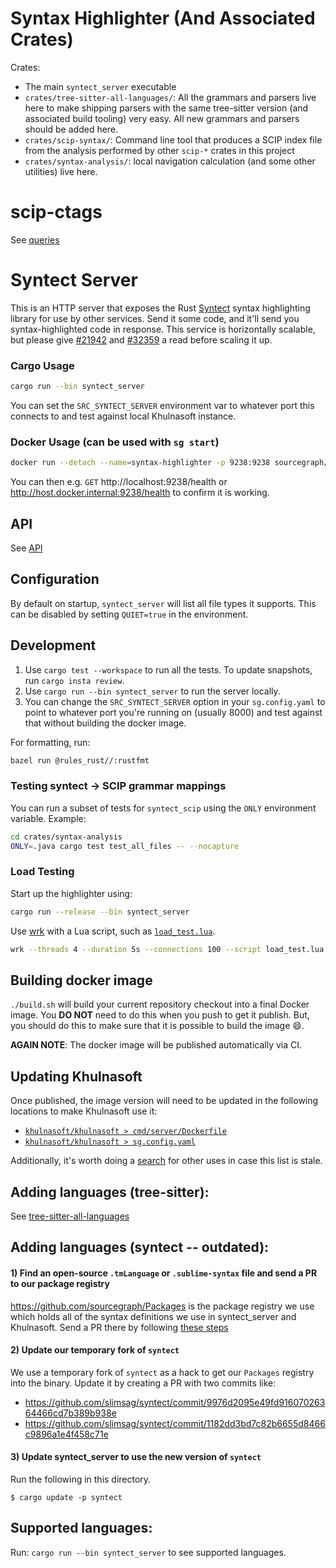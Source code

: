 # Syntax Highlighter (And Associated Crates)

Crates:

- The main `syntect_server` executable
- `crates/tree-sitter-all-languages/`: All the grammars and parsers live here to make shipping parsers with the same tree-sitter version (and associated build tooling) very easy. All new grammars and parsers should be added here.
- `crates/scip-syntax/`: Command line tool that produces a SCIP index file from the analysis performed by other `scip-*` crates in this project
- `crates/syntax-analysis/`: local navigation calculation (and some other utilities) live here.

# scip-ctags

See [queries](./docs/queries.md)

# Syntect Server

This is an HTTP server that exposes the Rust [Syntect](https://github.com/trishume/syntect) syntax highlighting library for use by other services. Send it some code, and it'll send you syntax-highlighted code in response. This service is horizontally scalable, but please give [#21942](https://github.com/khulnasoft/khulnasoft/issues/21942) and [#32359](https://github.com/khulnasoft/khulnasoft/pull/32359#issuecomment-1063310638) a read before scaling it up.

### Cargo Usage

```bash
cargo run --bin syntect_server
```

You can set the `SRC_SYNTECT_SERVER` environment var to whatever port this
connects to and test against local Khulnasoft instance.

### Docker Usage (can be used with `sg start`)

```bash
docker run --detach --name=syntax-highlighter -p 9238:9238 sourcegraph/syntax-highlighter
```

You can then e.g. `GET` http://localhost:9238/health or http://host.docker.internal:9238/health to confirm it is working.

## API

See [API](./docs/api.md)

## Configuration

By default on startup, `syntect_server` will list all file types it supports. This can be disabled by setting `QUIET=true` in the environment.

## Development

1. Use `cargo test --workspace` to run all the tests.
   To update snapshots, run `cargo insta review`.
2. Use `cargo run --bin syntect_server` to run the server locally.
3. You can change the `SRC_SYNTECT_SERVER` option in your `sg.config.yaml` to point to whatever port you're running on (usually 8000) and test against that without building the docker image.

For formatting, run:

```bash
bazel run @rules_rust//:rustfmt
```

### Testing syntect -> SCIP grammar mappings

<!-- NOTE(id: only-flag) -->

You can run a subset of tests for `syntect_scip` using the `ONLY` environment variable.
Example:

```bash
cd crates/syntax-analysis
ONLY=.java cargo test test_all_files -- --nocapture
```

### Load Testing

Start up the highlighter using:

```bash
cargo run --release --bin syntect_server
```

Use [wrk](https://github.com/wg/wrk) with a Lua script, such as [`load_test.lua`](./load_test.lua).

```bash
wrk --threads 4 --duration 5s --connections 100 --script load_test.lua http://127.0.0.1:8000/scip
```

## Building docker image

`./build.sh` will build your current repository checkout into a final Docker image. You **DO NOT** need to do this when you push to get it publish. But, you should do this to make sure that it is possible to build the image :smile:.

**AGAIN NOTE**: The docker image will be published automatically via CI.

## Updating Khulnasoft

Once published, the image version will need to be updated in the following locations to make Khulnasoft use it:

- [`khulnasoft/khulnasoft > cmd/server/Dockerfile`](https://khulnasoft.com/github.com/khulnasoft/khulnasoft/-/blob/cmd/server/Dockerfile?subtree=true#L54:13)
- [`khulnasoft/khulnasoft > sg.config.yaml`](https://khulnasoft.com/github.com/khulnasoft/khulnasoft/-/blob/sg.config.yaml?subtree=true#L206:7)

Additionally, it's worth doing a [search](https://khulnasoft.com/search?q=repo:%5Egithub%5C.com/khulnasoft/khulnasoft%24+sourcegraph/syntect_server:&patternType=literal) for other uses in case this list is stale.

## Adding languages (tree-sitter):

See [tree-sitter-all-languages](./crates/tree-sitter-all-languages/README.md)

## Adding languages (syntect -- outdated):

#### 1) Find an open-source `.tmLanguage` or `.sublime-syntax` file and send a PR to our package registry

https://github.com/sourcegraph/Packages is the package registry we use which holds all of the syntax definitions we use in syntect_server and Khulnasoft. Send a PR there by following [these steps](https://github.com/sourcegraph/Packages/blob/master/README.md#adding-a-new-language)

#### 2) Update our temporary fork of `syntect`

We use a temporary fork of `syntect` as a hack to get our `Packages` registry into the binary. Update it by creating a PR with two commits like:

- https://github.com/slimsag/syntect/commit/9976d2095e49fd91607026364466cd7b389b938e
- https://github.com/slimsag/syntect/commit/1182dd3bd7c82b6655d8466c9896a1e4f458c71e

#### 3) Update syntect_server to use the new version of `syntect`

Run the following in this directory.

```
$ cargo update -p syntect
```

## Supported languages:

Run: `cargo run --bin syntect_server` to see supported languages.

